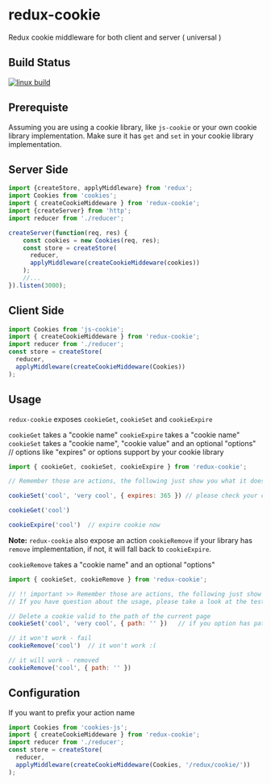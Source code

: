 # redux-cookie
Redux cookie middleware for both client and server ( universal )

## Build Status
[![linux build](https://img.shields.io/travis/iroy2000/redux-cookie/master.svg?label=linux+build)](https://travis-ci.org/iroy2000/redux-cookie)

## Prerequiste
Assuming you are using a cookie library, like `js-cookie` or your own cookie library implementation.
Make sure it has `get` and `set` in your cookie library implementation.

## Server Side
```javascript
import {createStore, applyMiddleware} from 'redux';
import Cookies from 'cookies';
import { createCookieMiddeware } from 'redux-cookie';
import {createServer} from 'http';
import reducer from './reducer';

createServer(function(req, res) {
    const cookies = new Cookies(req, res);
    const store = createStore(
      reducer,
      applyMiddleware(createCookieMiddeware(cookies))
    );
    //...
}).listen(3000);
```

## Client Side
```javascript
import Cookies from 'js-cookie';
import { createCookieMiddeware } from 'redux-cookie';
import reducer from './reducer';
const store = createStore(
  reducer,
  applyMiddleware(createCookieMiddeware(Cookies))
);
```

## Usage
`redux-cookie` exposes `cookieGet`, `cookieSet` and `cookieExpire`

`cookieGet` takes a "cookie name"
`cookieExpire` takes a "cookie name"
`cookieSet` takes a "cookie name", "cookie value" and an optional "options"  // options like "expires" or options support by your cookie library

```javascript
import { cookieGet, cookieSet, cookieExpire } from 'redux-cookie';

// Remember those are actions, the following just show you what it does

cookieSet('cool', 'very cool', { expires: 365 }) // please check your cookie library for what is supported

cookieGet('cool')

cookieExpire('cool')  // expire cookie now

```

**Note:** `redux-cookie` also expose an action `cookieRemove` if your library has `remove` implementation, 
if not, it will fall back to `cookieExpire`.

`cookieRemove` takes a "cookie name" and an optional "options"

```javascript
import { cookieSet, cookieRemove } from 'redux-cookie';

// !! important >> Remember those are actions, the following just show you what it does
// If you have question about the usage, please take a look at the test file

// Delete a cookie valid to the path of the current page
cookieSet('cool', 'very cool', { path: '' })   // if you option has path

// it won't work - fail
cookieRemove('cool')  // it won't work :(

// it will work - removed
cookieRemove('cool', { path: '' }) 

```

## Configuration

If you want to prefix your action name

```javascript
import Cookies from 'cookies-js';
import { createCookieMiddeware } from 'redux-cookie';
import reducer from './reducer';
const store = createStore(
  reducer,
  applyMiddleware(createCookieMiddeware(Cookies, '/redux/cookie/'))
);
```
